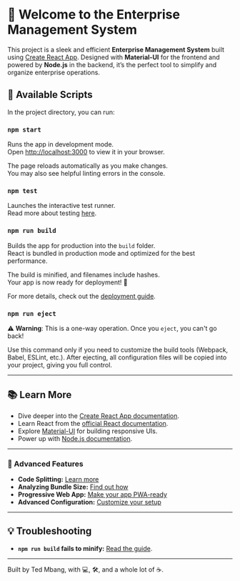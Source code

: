 # 🌟 Welcome to the Enterprise Management System

This project is a sleek and efficient **Enterprise Management System** built using [Create React App](https://github.com/facebook/create-react-app). Designed with **Material-UI** for the frontend and powered by **Node.js** in the backend, it’s the perfect tool to simplify and organize enterprise operations.

## 🚀 Available Scripts

In the project directory, you can run:

### `npm start`

Runs the app in development mode.  
Open [http://localhost:3000](http://localhost:3000) to view it in your browser.

The page reloads automatically as you make changes.  
You may also see helpful linting errors in the console.  

### `npm test`

Launches the interactive test runner.  
Read more about testing [here](https://facebook.github.io/create-react-app/docs/running-tests).  

### `npm run build`

Builds the app for production into the `build` folder.  
React is bundled in production mode and optimized for the best performance.  

The build is minified, and filenames include hashes.  
Your app is now ready for deployment! 🎉  

For more details, check out the [deployment guide](https://facebook.github.io/create-react-app/docs/deployment).  

### `npm run eject`

⚠️ **Warning**: This is a one-way operation. Once you `eject`, you can't go back!  

Use this command only if you need to customize the build tools (Webpack, Babel, ESLint, etc.). After ejecting, all configuration files will be copied into your project, giving you full control.  

---

## 📚 Learn More  

- Dive deeper into the [Create React App documentation](https://facebook.github.io/create-react-app/docs/getting-started).  
- Learn React from the [official React documentation](https://reactjs.org/).  
- Explore [Material-UI](https://mui.com/material-ui/getting-started/overview/) for building responsive UIs.  
- Power up with [Node.js documentation](https://nodejs.org/en/docs/).  

---

### 🔧 Advanced Features

- **Code Splitting:** [Learn more](https://facebook.github.io/create-react-app/docs/code-splitting)  
- **Analyzing Bundle Size:** [Find out how](https://facebook.github.io/create-react-app/docs/analyzing-the-bundle-size)  
- **Progressive Web App:** [Make your app PWA-ready](https://facebook.github.io/create-react-app/docs/making-a-progressive-web-app)  
- **Advanced Configuration:** [Customize your setup](https://facebook.github.io/create-react-app/docs/advanced-configuration)  

---

## 💡 Troubleshooting  

- **`npm run build` fails to minify:** [Read the guide](https://facebook.github.io/create-react-app/docs/troubleshooting#npm-run-build-fails-to-minify).  

---

Built by Ted Mbang, with 💻, 🛠️, and a whole lot of ☕.

